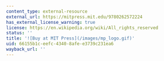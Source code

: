 ```yaml
---
content_type: external-resource
external_url: https://mitpress.mit.edu/9780262572224
has_external_license_warning: true
license: https://en.wikipedia.org/wiki/All_rights_reserved
status: ''
title: '![Buy at MIT Press](/images/mp_logo.gif)'
uid: 66155b1c-eefc-4340-8afe-e3739c231ea6
wayback_url: ''
---
```

